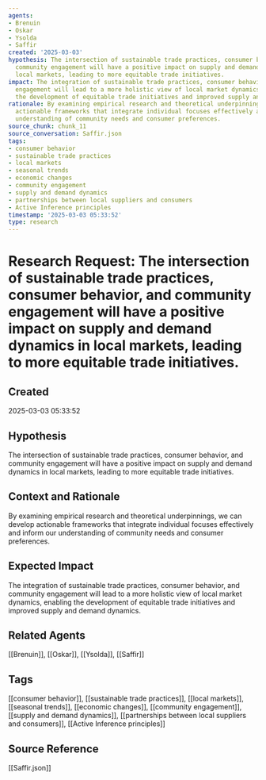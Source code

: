 ```yaml
---
agents:
- Brenuin
- Oskar
- Ysolda
- Saffir
created: '2025-03-03'
hypothesis: The intersection of sustainable trade practices, consumer behavior, and
  community engagement will have a positive impact on supply and demand dynamics in
  local markets, leading to more equitable trade initiatives.
impact: The integration of sustainable trade practices, consumer behavior, and community
  engagement will lead to a more holistic view of local market dynamics, enabling
  the development of equitable trade initiatives and improved supply and demand dynamics.
rationale: By examining empirical research and theoretical underpinnings, we can develop
  actionable frameworks that integrate individual focuses effectively and inform our
  understanding of community needs and consumer preferences.
source_chunk: chunk_11
source_conversation: Saffir.json
tags:
- consumer behavior
- sustainable trade practices
- local markets
- seasonal trends
- economic changes
- community engagement
- supply and demand dynamics
- partnerships between local suppliers and consumers
- Active Inference principles
timestamp: '2025-03-03 05:33:52'
type: research
---
```


# Research Request: The intersection of sustainable trade practices, consumer behavior, and community engagement will have a positive impact on supply and demand dynamics in local markets, leading to more equitable trade initiatives.

## Created
2025-03-03 05:33:52

## Hypothesis
The intersection of sustainable trade practices, consumer behavior, and community engagement will have a positive impact on supply and demand dynamics in local markets, leading to more equitable trade initiatives.

## Context and Rationale
By examining empirical research and theoretical underpinnings, we can develop actionable frameworks that integrate individual focuses effectively and inform our understanding of community needs and consumer preferences.

## Expected Impact
The integration of sustainable trade practices, consumer behavior, and community engagement will lead to a more holistic view of local market dynamics, enabling the development of equitable trade initiatives and improved supply and demand dynamics.

## Related Agents
[[Brenuin]], [[Oskar]], [[Ysolda]], [[Saffir]]

## Tags
[[consumer behavior]], [[sustainable trade practices]], [[local markets]], [[seasonal trends]], [[economic changes]], [[community engagement]], [[supply and demand dynamics]], [[partnerships between local suppliers and consumers]], [[Active Inference principles]]

## Source Reference
[[Saffir.json]]
